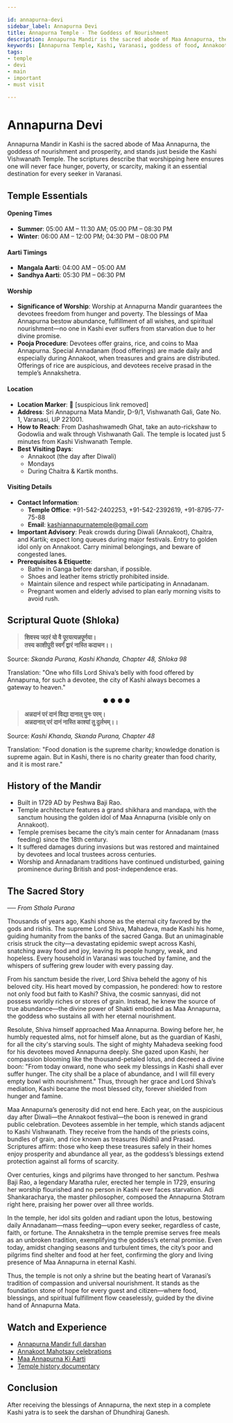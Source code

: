 ```yaml
---

id: annapurna-devi
sidebar_label: Annapurna Devi
title: Annapurna Temple - The Goddess of Nourishment
description: Annapurna Mandir is the sacred abode of Maa Annapurna, the goddess of nourishment and prosperity, who ensures her devotees never face hunger or poverty.
keywords: [Annapurna Temple, Kashi, Varanasi, goddess of food, Annakoot, food charity]
tags:
- temple
- devi
- main
- important
- must visit

---
```


# Annapurna Devi

Annapurna Mandir in Kashi is the sacred abode of Maa Annapurna, the goddess of nourishment and prosperity, and stands just beside the Kashi Vishwanath Temple. The scriptures describe that worshipping here ensures one will never face hunger, poverty, or scarcity, making it an essential destination for every seeker in Varanasi.

## Temple Essentials

#### Opening Times

  * **Summer**: 05:00 AM – 11:30 AM; 05:00 PM – 08:30 PM
  * **Winter**: 06:00 AM – 12:00 PM; 04:30 PM – 08:00 PM

#### Aarti Timings

  * **Mangala Aarti**: 04:00 AM – 05:00 AM
  * **Sandhya Aarti**: 05:30 PM – 06:30 PM

#### Worship

  * **Significance of Worship**: Worship at Annapurna Mandir guarantees the devotees freedom from hunger and poverty. The blessings of Maa Annapurna bestow abundance, fulfillment of all wishes, and spiritual nourishment—no one in Kashi ever suffers from starvation due to her divine promise.
  * **Pooja Procedure**: Devotees offer grains, rice, and coins to Maa Annapurna. Special Annadanam (food offerings) are made daily and especially during Annakoot, when treasures and grains are distributed. Offerings of rice are auspicious, and devotees receive prasad in the temple’s Annakshetra.

#### Location

  * **Location Marker**: 📍 [suspicious link removed]
  * **Address**: Sri Annapurna Mata Mandir, D-9/1, Vishwanath Gali, Gate No. 1, Varanasi, UP 221001.
  * **How to Reach**: From Dashashwamedh Ghat, take an auto-rickshaw to Godowlia and walk through Vishwanath Gali. The temple is located just 5 minutes from Kashi Vishwanath Temple.
  * **Best Visiting Days**: 
    - Annakoot (the day after Diwali)
    - Mondays
    - During Chaitra & Kartik months.

#### Visiting Details

  * **Contact Information**:
      * **Temple Office**: +91-542-2402253, +91-542-2392619, +91-8795-77-75-88
      * **Email**: kashiannapurnatemple@gmail.com
  * **Important Advisory**: Peak crowds during Diwali (Annakoot), Chaitra, and Kartik; expect long queues during major festivals. Entry to golden idol only on Annakoot. Carry minimal belongings, and beware of congested lanes.
  * **Prerequisites & Etiquette**:
      * Bathe in Ganga before darshan, if possible.
      * Shoes and leather items strictly prohibited inside.
      * Maintain silence and respect while participating in Annadanam.
      * Pregnant women and elderly advised to plan early morning visits to avoid rush.

## Scriptural Quote (Shloka)

> **शिवस्य जठरं यो वै पूरयत्यन्नपूर्णया।**<br/>
> **तस्य काशीपुरी स्वर्गं द्वारं नास्ति कदाचन।।**

Source: *Skanda Purana, Kashi Khanda, Chapter 48, Shloka 98*

Translation: "One who fills Lord Shiva’s belly with food offered by Annapurna, for such a devotee, the city of Kashi always becomes a gateway to heaven."

<div align="center">  ●   ●   ●   ●  </div>

> **अन्नदानं परं दानं विद्या दानात् पुनः परम्।**<br/>
> **अन्नदानात् परं दानं नास्ति काश्यां तु दुर्लभम्।।**

Source: *Kashi Khanda, Skanda Purana, Chapter 48*

Translation: "Food donation is the supreme charity; knowledge donation is supreme again. But in Kashi, there is no charity greater than food charity, and it is most rare."

## History of the Mandir

  * Built in 1729 AD by Peshwa Baji Rao.
  * Temple architecture features a grand shikhara and mandapa, with the sanctum housing the golden idol of Maa Annapurna (visible only on Annakoot).
  * Temple premises became the city’s main center for Annadanam (mass feeding) since the 18th century.
  * It suffered damages during invasions but was restored and maintained by devotees and local trustees across centuries.
  * Worship and Annadanam traditions have continued undisturbed, gaining prominence during British and post-independence eras.

## The Sacred Story

*── From Sthala Purana*

Thousands of years ago, Kashi shone as the eternal city favored by the gods and rishis. The supreme Lord Shiva, Mahadeva, made Kashi his home, guiding humanity from the banks of the sacred Ganga. But an unimaginable crisis struck the city—a devastating epidemic swept across Kashi, snatching away food and joy, leaving its people hungry, weak, and hopeless. Every household in Varanasi was touched by famine, and the whispers of suffering grew louder with every passing day.

From his sanctum beside the river, Lord Shiva beheld the agony of his beloved city. His heart moved by compassion, he pondered: how to restore not only food but faith to Kashi? Shiva, the cosmic sannyasi, did not possess worldly riches or stores of grain. Instead, he knew the source of true abundance—the divine power of Shakti embodied as Maa Annapurna, the goddess who sustains all with her eternal nourishment.

Resolute, Shiva himself approached Maa Annapurna. Bowing before her, he humbly requested alms, not for himself alone, but as the guardian of Kashi, for all the city's starving souls. The sight of mighty Mahadeva seeking food for his devotees moved Annapurna deeply. She gazed upon Kashi, her compassion blooming like the thousand-petaled lotus, and decreed a divine boon: "From today onward, none who seek my blessings in Kashi shall ever suffer hunger. The city shall be a place of abundance, and I will fill every empty bowl with nourishment." Thus, through her grace and Lord Shiva’s mediation, Kashi became the most blessed city, forever shielded from hunger and famine.

Maa Annapurna’s generosity did not end here. Each year, on the auspicious day after Diwali—the Annakoot festival—the boon is renewed in grand public celebration. Devotees assemble in her temple, which stands adjacent to Kashi Vishwanath. They receive from the hands of the priests coins, bundles of grain, and rice known as treasures (Nidhi) and Prasad. Scriptures affirm: those who keep these treasures safely in their homes enjoy prosperity and abundance all year, as the goddess’s blessings extend protection against all forms of scarcity.

Over centuries, kings and pilgrims have thronged to her sanctum. Peshwa Baji Rao, a legendary Maratha ruler, erected her temple in 1729, ensuring her worship flourished and no person in Kashi ever faces starvation. Adi Shankaracharya, the master philosopher, composed the Annapurna Stotram right here, praising her power over all three worlds.

In the temple, her idol sits golden and radiant upon the lotus, bestowing daily Annadanam—mass feeding—upon every seeker, regardless of caste, faith, or fortune. The Annakshetra in the temple premise serves free meals as an unbroken tradition, exemplifying the goddess’s eternal promise. Even today, amidst changing seasons and turbulent times, the city’s poor and pilgrims find shelter and food at her feet, confirming the glory and living presence of Maa Annapurna in eternal Kashi.

Thus, the temple is not only a shrine but the beating heart of Varanasi’s tradition of compassion and universal nourishment. It stands as the foundation stone of hope for every guest and citizen—where food, blessings, and spiritual fulfillment flow ceaselessly, guided by the divine hand of Annapurna Mata.

## Watch and Experience

  * [Annapurna Mandir full darshan](https://www.youtube.com/watch?v=Prj60Gb7NGQ)
  * [Annakoot Mahotsav celebrations](https://www.youtube.com/watch?v=OMy6YMgcEDg)
  * [Maa Annapurna Ki Aarti](https://www.youtube.com/watch?v=Ij8HoHuLADg)
  * [Temple history documentary](https://www.youtube.com/watch?v=Nau4VSL34o8)

## Conclusion

After receiving the blessings of Annapurna, the next step in a complete Kashi yatra is to seek the darshan of Dhundhiraj Ganesh.